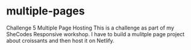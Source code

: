 # multiple-pages

Challenge 5 Multiple Page Hosting
This is a challenge as part of my SheCodes Responsive workshop.
I have to build a mulitple page project about croissants and then host it on Netlify.
